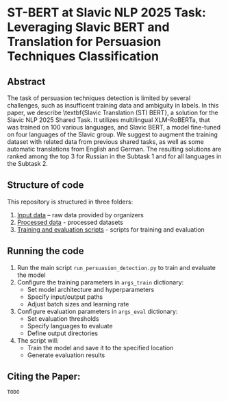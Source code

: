 # ST-BERT at Slavic NLP 2025 Task: Leveraging Slavic BERT and Translation for Persuasion Techniques Classification

## Abstract

The task of persuasion techniques detection is limited by several challenges, such as insufficent training data and ambiguity in labels. In this paper, we describe \textbf{Slavic Translation (ST) BERT}, a solution for the Slavic NLP 2025 Shared Task. It utilizes multilingual XLM-RoBERTa, that was trained on 100 various languages, and Slavic BERT, a model fine-tuned on four languages of the Slavic group. We suggest to augment the training dataset with related data from previous shared tasks, as well as some automatic translations from English and German. The resulting solutions are ranked among the top 3 for Russian in the Subtask 1 and for all languages in the Subtask 2.

## Structure of code

This repository is structured in three folders:

1. [Input data](_input_data) – raw data provided by organizers
2. [Processed data](_processed_data) - processed datasets
3. [Training and evaluation scripts](training_evaluation) - scripts for training and evaluation


## Running the code
1. Run the main script `run_persuasion_detection.py` to train and evaluate the model
2. Configure the training parameters in `args_train` dictionary:
   - Set model architecture and hyperparameters
   - Specify input/output paths
   - Adjust batch sizes and learning rate
3. Configure evaluation parameters in `args_eval` dictionary:
   - Set evaluation thresholds
   - Specify languages to evaluate
   - Define output directories
4. The script will:
   - Train the model and save it to the specified location
   - Generate evaluation results

## Citing the Paper:
```
TODO
```
